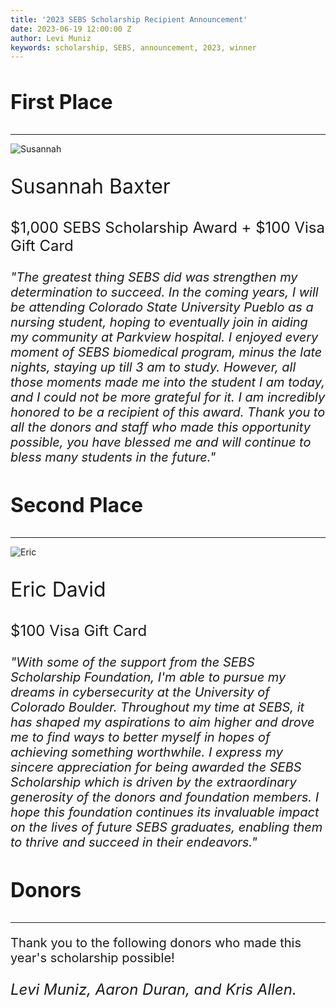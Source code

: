 ```yaml
---
title: '2023 SEBS Scholarship Recipient Announcement'
date: 2023-06-19 12:00:00 Z
author: Levi Muniz
keywords: scholarship, SEBS, announcement, 2023, winner
---
```


<div class="text-center mt-5">
    <div class="mb-5">
        <h3 style="font-size: 2rem;">First Place</h3>
        <hr>
        <img src="/uploads/Susannah.jpg" title="Susannah" alt="Susannah">
        <p style="font-size: 2rem;">Susannah Baxter</p>
        <p style="font-size: 1.5rem;">$1,000 SEBS Scholarship Award + $100 Visa Gift Card</p>
        <p style="font-size: 1.25rem;"><i>"The greatest thing SEBS did was strengthen my determination to succeed. In the coming years, I will be attending Colorado State University Pueblo as a nursing student, hoping to eventually join in aiding my community at Parkview hospital. I enjoyed every moment of SEBS biomedical program, minus the late nights, staying up till 3 am to study. However, all those moments made me into the student I am today, and I could not be more grateful for it. I am incredibly honored to be a recipient of this award. Thank you to all the donors and staff who made this opportunity possible, you have blessed me and will continue to bless many students in the future."</i></p>
    </div>
    <div class="mb-5">
        <h3 style="font-size: 2rem;">Second Place</h3>
        <hr>
        <img src="/uploads/Eric.jpg" title="Eric" alt="Eric">
        <p style="font-size: 2rem;">Eric David</p>
        <p style="font-size: 1.5rem;">$100 Visa Gift Card</p>
        <p style="font-size: 1.25rem;"><i>"With some of the support from the SEBS Scholarship Foundation, I'm able to pursue my dreams in cybersecurity at the University of Colorado Boulder. Throughout my time at SEBS, it has shaped my aspirations to aim higher and drove me to find ways to better myself in hopes of achieving something worthwhile.  I express my sincere appreciation for being awarded the SEBS Scholarship which is driven by the extraordinary generosity of the donors and foundation members. I hope this foundation continues its invaluable impact on the lives of future SEBS graduates, enabling them to thrive and succeed in their endeavors."</i></p>
    </div>
    <div class="mb-5">
        <h3 style="font-size: 2rem;">Donors</h3>
        <hr>
        <p style="font-size: 1.25rem;">Thank you to the following donors who made this year's scholarship possible!</p>
        <p style="font-size: 1.5rem;"><i>Levi Muniz, Aaron Duran, and Kris Allen.</i></p>
    </div>
</div>
